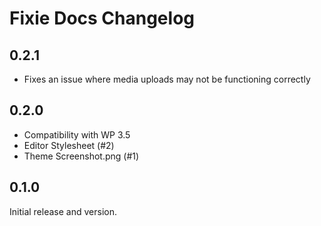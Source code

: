 # Fixie Docs Changelog

## 0.2.1
* Fixes an issue where media uploads may not be functioning correctly

## 0.2.0
* Compatibility with WP 3.5
* Editor Stylesheet (#2)
* Theme Screenshot.png (#1)

## 0.1.0
Initial release and version.